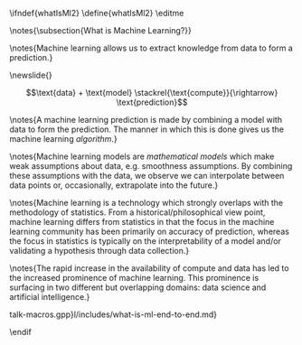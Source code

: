 \ifndef{whatIsMl2}
\define{whatIsMl2}
\editme

\notes{\subsection{What is Machine Learning?}}

\notes{Machine learning allows us to extract knowledge from data to
form a prediction.}

\newslide{}

$$\text{data} + \text{model} \stackrel{\text{compute}}{\rightarrow} \text{prediction}$$

\notes{A machine learning prediction is made by combining a model with data to form the prediction. The manner in which this is done gives us the machine learning *algorithm*.}

\notes{Machine learning models are *mathematical models* which make weak assumptions about data, e.g. smoothness assumptions. By combining these assumptions with the data, we observe we can interpolate between data points or, occasionally, extrapolate into the future.}

\notes{Machine learning is a technology which strongly overlaps with the methodology of statistics. From a historical/philosophical view point, machine learning differs from statistics in that the focus in the machine learning community has been primarily on accuracy of prediction, whereas the focus in statistics is typically on the interpretability of a model and/or validating a hypothesis through data collection.}

\notes{The rapid increase in the availability of compute and data has led to the increased prominence of machine learning. This prominence is surfacing in two different but overlapping domains: data science and artificial intelligence.}

talk-macros.gpp}l/includes/what-is-ml-end-to-end.md}

\endif

